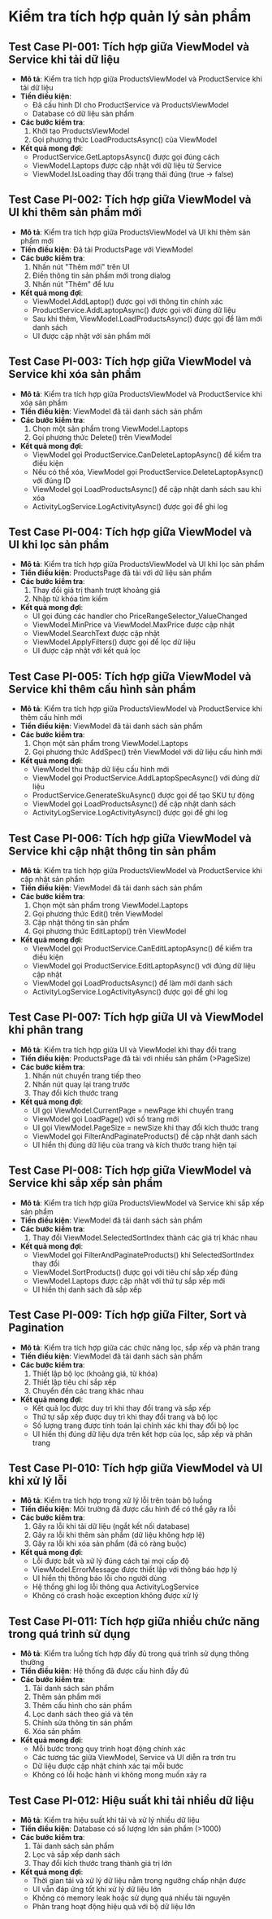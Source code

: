# Kiểm tra tích hợp quản lý sản phẩm

## Test Case PI-001: Tích hợp giữa ViewModel và Service khi tải dữ liệu
- **Mô tả**: Kiểm tra tích hợp giữa ProductsViewModel và ProductService khi tải dữ liệu
- **Tiền điều kiện**: 
  - Đã cấu hình DI cho ProductService và ProductsViewModel
  - Database có dữ liệu sản phẩm
- **Các bước kiểm tra**:
  1. Khởi tạo ProductsViewModel
  2. Gọi phương thức LoadProductsAsync() của ViewModel
- **Kết quả mong đợi**: 
  - ProductService.GetLaptopsAsync() được gọi đúng cách
  - ViewModel.Laptops được cập nhật với dữ liệu từ Service
  - ViewModel.IsLoading thay đổi trạng thái đúng (true -> false)

## Test Case PI-002: Tích hợp giữa ViewModel và UI khi thêm sản phẩm mới
- **Mô tả**: Kiểm tra tích hợp giữa ProductsViewModel và UI khi thêm sản phẩm mới
- **Tiền điều kiện**: Đã tải ProductsPage với ViewModel
- **Các bước kiểm tra**:
  1. Nhấn nút "Thêm mới" trên UI
  2. Điền thông tin sản phẩm mới trong dialog
  3. Nhấn nút "Thêm" để lưu
- **Kết quả mong đợi**: 
  - ViewModel.AddLaptop() được gọi với thông tin chính xác
  - ProductService.AddLaptopAsync() được gọi với đúng dữ liệu
  - Sau khi thêm, ViewModel.LoadProductsAsync() được gọi để làm mới danh sách
  - UI được cập nhật với sản phẩm mới

## Test Case PI-003: Tích hợp giữa ViewModel và Service khi xóa sản phẩm
- **Mô tả**: Kiểm tra tích hợp giữa ProductsViewModel và ProductService khi xóa sản phẩm
- **Tiền điều kiện**: ViewModel đã tải danh sách sản phẩm
- **Các bước kiểm tra**:
  1. Chọn một sản phẩm trong ViewModel.Laptops
  2. Gọi phương thức Delete() trên ViewModel
- **Kết quả mong đợi**: 
  - ViewModel gọi ProductService.CanDeleteLaptopAsync() để kiểm tra điều kiện
  - Nếu có thể xóa, ViewModel gọi ProductService.DeleteLaptopAsync() với đúng ID
  - ViewModel gọi LoadProductsAsync() để cập nhật danh sách sau khi xóa
  - ActivityLogService.LogActivityAsync() được gọi để ghi log

## Test Case PI-004: Tích hợp giữa ViewModel và UI khi lọc sản phẩm
- **Mô tả**: Kiểm tra tích hợp giữa ProductsViewModel và UI khi lọc sản phẩm
- **Tiền điều kiện**: ProductsPage đã tải với dữ liệu sản phẩm
- **Các bước kiểm tra**:
  1. Thay đổi giá trị thanh trượt khoảng giá
  2. Nhập từ khóa tìm kiếm
- **Kết quả mong đợi**: 
  - UI gọi đúng các handler cho PriceRangeSelector_ValueChanged
  - ViewModel.MinPrice và ViewModel.MaxPrice được cập nhật
  - ViewModel.SearchText được cập nhật
  - ViewModel.ApplyFilters() được gọi để lọc dữ liệu
  - UI được cập nhật với kết quả lọc

## Test Case PI-005: Tích hợp giữa ViewModel và Service khi thêm cấu hình sản phẩm
- **Mô tả**: Kiểm tra tích hợp giữa ProductsViewModel và ProductService khi thêm cấu hình mới
- **Tiền điều kiện**: ViewModel đã tải danh sách sản phẩm
- **Các bước kiểm tra**:
  1. Chọn một sản phẩm trong ViewModel.Laptops
  2. Gọi phương thức AddSpec() trên ViewModel với dữ liệu cấu hình mới
- **Kết quả mong đợi**: 
  - ViewModel thu thập dữ liệu cấu hình mới
  - ViewModel gọi ProductService.AddLaptopSpecAsync() với đúng dữ liệu
  - ProductService.GenerateSkuAsync() được gọi để tạo SKU tự động
  - ViewModel gọi LoadProductsAsync() để cập nhật danh sách
  - ActivityLogService.LogActivityAsync() được gọi để ghi log

## Test Case PI-006: Tích hợp giữa ViewModel và Service khi cập nhật thông tin sản phẩm
- **Mô tả**: Kiểm tra tích hợp giữa ProductsViewModel và ProductService khi cập nhật sản phẩm
- **Tiền điều kiện**: ViewModel đã tải danh sách sản phẩm
- **Các bước kiểm tra**:
  1. Chọn một sản phẩm trong ViewModel.Laptops
  2. Gọi phương thức Edit() trên ViewModel
  3. Cập nhật thông tin sản phẩm
  4. Gọi phương thức EditLaptop() trên ViewModel
- **Kết quả mong đợi**: 
  - ViewModel gọi ProductService.CanEditLaptopAsync() để kiểm tra điều kiện
  - ViewModel gọi ProductService.EditLaptopAsync() với đúng dữ liệu cập nhật
  - ViewModel gọi LoadProductsAsync() để làm mới danh sách
  - ActivityLogService.LogActivityAsync() được gọi để ghi log

## Test Case PI-007: Tích hợp giữa UI và ViewModel khi phân trang
- **Mô tả**: Kiểm tra tích hợp giữa UI và ViewModel khi thay đổi trang
- **Tiền điều kiện**: ProductsPage đã tải với nhiều sản phẩm (>PageSize)
- **Các bước kiểm tra**:
  1. Nhấn nút chuyển trang tiếp theo
  2. Nhấn nút quay lại trang trước
  3. Thay đổi kích thước trang
- **Kết quả mong đợi**: 
  - UI gọi ViewModel.CurrentPage = newPage khi chuyển trang
  - ViewModel gọi LoadPage() với số trang mới
  - UI gọi ViewModel.PageSize = newSize khi thay đổi kích thước trang
  - ViewModel gọi FilterAndPaginateProducts() để cập nhật danh sách
  - UI hiển thị đúng dữ liệu của trang và kích thước trang hiện tại

## Test Case PI-008: Tích hợp giữa ViewModel và Service khi sắp xếp sản phẩm
- **Mô tả**: Kiểm tra tích hợp giữa ProductsViewModel và Service khi sắp xếp sản phẩm
- **Tiền điều kiện**: ViewModel đã tải danh sách sản phẩm
- **Các bước kiểm tra**:
  1. Thay đổi ViewModel.SelectedSortIndex thành các giá trị khác nhau
- **Kết quả mong đợi**: 
  - ViewModel gọi FilterAndPaginateProducts() khi SelectedSortIndex thay đổi
  - ViewModel.SortProducts() được gọi với tiêu chí sắp xếp đúng
  - ViewModel.Laptops được cập nhật với thứ tự sắp xếp mới
  - UI hiển thị danh sách đã sắp xếp

## Test Case PI-009: Tích hợp giữa Filter, Sort và Pagination
- **Mô tả**: Kiểm tra tích hợp giữa các chức năng lọc, sắp xếp và phân trang
- **Tiền điều kiện**: ViewModel đã tải danh sách sản phẩm
- **Các bước kiểm tra**:
  1. Thiết lập bộ lọc (khoảng giá, từ khóa)
  2. Thiết lập tiêu chí sắp xếp
  3. Chuyển đến các trang khác nhau
- **Kết quả mong đợi**: 
  - Kết quả lọc được duy trì khi thay đổi trang và sắp xếp
  - Thứ tự sắp xếp được duy trì khi thay đổi trang và bộ lọc
  - Số lượng trang được tính toán lại chính xác khi thay đổi bộ lọc
  - UI hiển thị đúng dữ liệu dựa trên kết hợp của lọc, sắp xếp và phân trang

## Test Case PI-010: Tích hợp giữa ViewModel và UI khi xử lý lỗi
- **Mô tả**: Kiểm tra tích hợp trong xử lý lỗi trên toàn bộ luồng
- **Tiền điều kiện**: Môi trường đã được cấu hình để có thể gây ra lỗi
- **Các bước kiểm tra**:
  1. Gây ra lỗi khi tải dữ liệu (ngắt kết nối database)
  2. Gây ra lỗi khi thêm sản phẩm (dữ liệu không hợp lệ)
  3. Gây ra lỗi khi xóa sản phẩm (đã có ràng buộc)
- **Kết quả mong đợi**: 
  - Lỗi được bắt và xử lý đúng cách tại mọi cấp độ
  - ViewModel.ErrorMessage được thiết lập với thông báo hợp lý
  - UI hiển thị thông báo lỗi cho người dùng
  - Hệ thống ghi log lỗi thông qua ActivityLogService
  - Không có crash hoặc exception không được xử lý

## Test Case PI-011: Tích hợp giữa nhiều chức năng trong quá trình sử dụng
- **Mô tả**: Kiểm tra luồng tích hợp đầy đủ trong quá trình sử dụng thông thường
- **Tiền điều kiện**: Hệ thống đã được cấu hình đầy đủ
- **Các bước kiểm tra**:
  1. Tải danh sách sản phẩm
  2. Thêm sản phẩm mới
  3. Thêm cấu hình cho sản phẩm
  4. Lọc danh sách theo giá và tên
  5. Chỉnh sửa thông tin sản phẩm
  6. Xóa sản phẩm
- **Kết quả mong đợi**: 
  - Mỗi bước trong quy trình hoạt động chính xác
  - Các tương tác giữa ViewModel, Service và UI diễn ra trơn tru
  - Dữ liệu được cập nhật chính xác tại mỗi bước
  - Không có lỗi hoặc hành vi không mong muốn xảy ra

## Test Case PI-012: Hiệu suất khi tải nhiều dữ liệu
- **Mô tả**: Kiểm tra hiệu suất khi tải và xử lý nhiều dữ liệu
- **Tiền điều kiện**: Database có số lượng lớn sản phẩm (>1000)
- **Các bước kiểm tra**:
  1. Tải danh sách sản phẩm
  2. Lọc và sắp xếp danh sách
  3. Thay đổi kích thước trang thành giá trị lớn
- **Kết quả mong đợi**: 
  - Thời gian tải và xử lý dữ liệu nằm trong ngưỡng chấp nhận được
  - UI vẫn đáp ứng tốt khi xử lý dữ liệu lớn
  - Không có memory leak hoặc sử dụng quá nhiều tài nguyên
  - Phân trang hoạt động hiệu quả với bộ dữ liệu lớn 